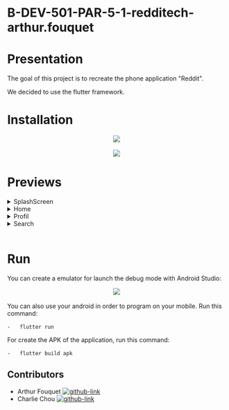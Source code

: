 # B-DEV-501-PAR-5-1-redditech-arthur.fouquet

# Presentation

The goal of this project is to recreate the phone application "Reddit".

 We decided to use the flutter framework.

# Installation

<p align="center">
  <a href="https://flutter.dev/docs/get-started/install">
    <img src="https://raw.githubusercontent.com/flutter/website/archived-master/src/_assets/image/flutter-lockup-bg.jpg" width="288px">
  </a>
</p>

<p align="center">
  <a href="https://dart.dev/get-dart">
    <img src="https://avatars.githubusercontent.com/u/1609975?s=200&v=4" width="288px">
  </a>
</p>


<h1>Previews</h1>
<details>
    <summary>SplashScreen</summary>
    <img src="Readme_ressources/splashscreen.gif">
</details>
<details>
    <summary>Home</summary>
    <img src="Readme_ressources/home.gif">
</details>
<details>
    <summary>Profil</summary>
    <img src="Readme_ressources/profil.jpg">
</details>
<details>
    <summary>Search</summary>
    <img src="Readme_ressources/search.gif">
</details>
<br>

# Run

You can create a emulator for launch the debug mode with Android Studio:

<p align="center">
  <a href="https://developer.android.com/studio">
    <img src="https://miro.medium.com/max/724/1*9rmwKSydSfx6CxgHkfTOlg.png" width="288px">
  </a>
</p>

You can also use your android in order to program on your mobile.
Run this command:

    -   flutter run
  
For create the APK of the application, run this command:

    -   flutter build apk

## Contributors

- Arthur Fouquet [![github-link][github-logo]](https://github.com/arthur-fouquet)
- Charlie Chou [![github-link][github-logo]](https://github.com/Chch270)


[Github-logo]: https://img.shields.io/badge/GitHub-100000?style=for-the-badge&logo=github&logoColor=white